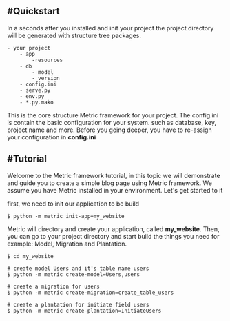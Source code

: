 ## #Quickstart
In a seconds after you installed and init your project the project directory will be
generated with structure tree packages.
```
- your project
    - app
        -resources
    - db
        - model
        - version
    - config.ini
    - serve.py
    - env.py
    - *.py.mako
```

This is the core structure Metric framework for your project. The config.ini is contain
the basic configuration for your system. such as database, key, project name and more.
Before you going deeper, you have to re-assign your configuration in **config.ini**

## #Tutorial
Welcome to the Metric framework tutorial, in this topic we will demonstrate and guide you
to create a simple blog page using Metric framework. We assume you have Metric installed in
your environment. Let's get started to it

first, we need to init our application to be build
```shell
$ python -m metric init-app=my_website
```
Metric will directory and create your application, called **my_website**.
Then, you can go to your project directory and start build the things you need for example:
Model, Migration and Plantation.

```shell
$ cd my_website

# create model Users and it's table name users
$ python -m metric create-model=Users,users

# create a migration for users
$ python -m metric create-migration=create_table_users

# create a plantation for initiate field users
$ python -m metric create-plantation=InitiateUsers
```